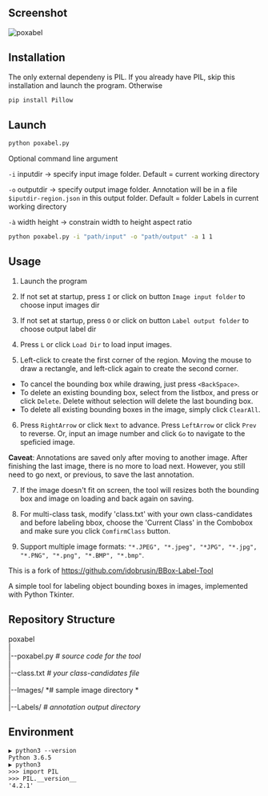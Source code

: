 ## Screenshot
![poxabel](./example.jpg)

## Installation
The only external dependeny is PIL.
If you already have PIL, skip this installation and launch the program.
Otherwise
```bash
pip install Pillow
```

## Launch
```bash
python poxabel.py
```
Optional command line argument

`-i` inputdir -> specify input image folder. Default = current working directory

`-o` outputdir -> specify output image folder. Annotation will be in a file `$iputdir-region.json` in this output folder. Default = folder Labels in current working directory

`-à` width height -> constrain width to height aspect ratio

```bash
python poxabel.py -i "path/input" -o "path/output" -a 1 1 
```

## Usage
1. Launch the program
2. If not set at startup, press `I` or click on button `Image input folder` to choose input images dir
3. If not set at startup, press `O` or click on button `Label output folder` to choose output label dir
4. Press `L` or click `Load Dir` to load input images.

5. Left-click to create the first corner of the region. Moving the mouse to draw a rectangle, and left-click again to create the second corner.
  - To cancel the bounding box while drawing, just press `<BackSpace>`.
  - To delete an existing bounding box, select from the listbox, and press or click `Delete`. Delete without selection will delete the last bounding box.
  - To delete all existing bounding boxes in the image, simply click `ClearAll`.

6. Press `RightArrow` or click `Next` to advance. Press `LeftArrow` or click `Prev` to reverse. Or, input an image number and click `Go` to navigate to the speficied image.

**Caveat**: Annotations are saved only after moving to another image. After finishing the last image, there is no more to load next. However, you still need to go next, or previous, to save the last annotation. 

7. If the image doesn't fit on screen, the tool will resizes both the bounding box and image on loading and back again on saving.

8. For multi-class task, modify 'class.txt' with your own class-candidates and before labeling bbox, choose the 'Current Class' in the Combobox and make sure you click `ComfirmClass` button.

7. Support multiple image formats: `"*.JPEG", "*.jpeg", "*JPG", "*.jpg", "*.PNG", "*.png", "*.BMP", "*.bmp"`.


This is a fork of https://github.com/idobrusin/BBox-Label-Tool

A simple tool for labeling object bounding boxes in images, implemented with Python Tkinter.


Repository Structure
-----------------
poxabel  
|  
|--poxabel.py   *# source code for the tool*  
|  
|--class.txt   *# your class-candidates file*  
|  
|--Images/   *# sample image directory *  
|  
|--Labels/   *# annotation output directory*  


Environment
----------
```
▶ python3 --version
Python 3.6.5
▶ python3
>>> import PIL
>>> PIL.__version__
'4.2.1'
```
